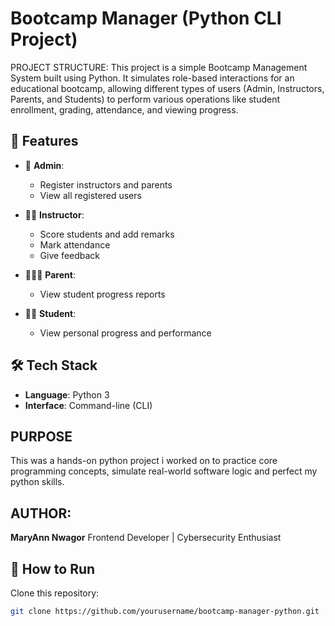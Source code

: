 # Bootcamp Manager (Python CLI Project)

PROJECT STRUCTURE:
This project is a simple Bootcamp Management System built using Python. It simulates role-based interactions for an educational bootcamp, allowing different types of users (Admin, Instructors, Parents, and Students) to perform various operations like student enrollment, grading, attendance, and viewing progress.

## 🚀 Features

- 👤 **Admin**: 
  - Register instructors and parents
  - View all registered users

- 👨‍🏫 **Instructor**:
  - Score students and add remarks
  - Mark attendance
  - Give feedback

- 👨‍👩‍👧 **Parent**:
  - View student progress reports

- 👨‍🎓 **Student**:
  - View personal progress and performance

## 🛠 Tech Stack

- **Language**: Python 3
- **Interface**: Command-line (CLI)


## **PURPOSE** 
This was a hands-on python project i worked on to practice core programming concepts, simulate real-world software logic and perfect my python skills.

## **AUTHOR**:
**MaryAnn Nwagor**
Frontend Developer | Cybersecurity Enthusiast

## 🔧 How to Run
Clone this repository:
```bash
git clone https://github.com/yourusername/bootcamp-manager-python.git































